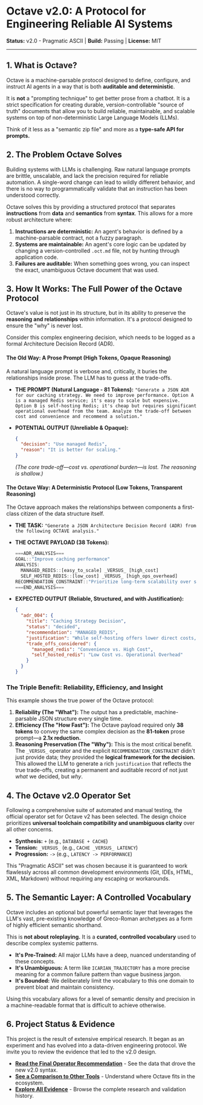 # Octave v2.0: A Protocol for Engineering Reliable AI Systems

**Status:** v2.0 - Pragmatic ASCII | **Build:** Passing | **License:** MIT

---

## 1. What is Octave?

Octave is a machine-parsable protocol designed to define, configure, and instruct AI agents in a way that is both **auditable and deterministic**. 

It is **not** a "prompting technique" to get better prose from a chatbot. It is a strict specification for creating durable, version-controllable "source of truth" documents that allow you to build reliable, maintainable, and scalable systems on top of non-deterministic Large Language Models (LLMs).

Think of it less as a "semantic zip file" and more as a **type-safe API for prompts.**

## 2. The Problem Octave Solves

Building systems with LLMs is challenging. Raw natural language prompts are brittle, unscalable, and lack the precision required for reliable automation. A single-word change can lead to wildly different behavior, and there is no way to programmatically validate that an instruction has been understood correctly.

Octave solves this by providing a structured protocol that separates **instructions** from **data** and **semantics** from **syntax**. This allows for a more robust architecture where:

1.  **Instructions are deterministic:** An agent's behavior is defined by a machine-parsable contract, not a fuzzy paragraph.
2.  **Systems are maintainable:** An agent's core logic can be updated by changing a version-controlled `.oct.md` file, not by hunting through application code.
3.  **Failures are auditable:** When something goes wrong, you can inspect the exact, unambiguous Octave document that was used.

## 3. How It Works: The Full Power of the Octave Protocol

Octave's value is not just in its structure, but in its ability to preserve the **reasoning and relationships** within information. It's a protocol designed to ensure the "why" is never lost.

Consider this complex engineering decision, which needs to be logged as a formal Architecture Decision Record (ADR).

#### **The Old Way: A Prose Prompt (High Tokens, Opaque Reasoning)**

A natural language prompt is verbose and, critically, it buries the relationships inside prose. The LLM has to guess at the trade-offs.

*   **THE PROMPT (Natural Language - 81 Tokens):**
    `"Generate a JSON ADR for our caching strategy. We need to improve performance. Option A is a managed Redis service; it's easy to scale but expensive. Option B is self-hosting Redis; it's cheap but requires significant operational overhead from the team. Analyze the trade-off between cost and convenience and recommend a solution."`

*   **POTENTIAL OUTPUT (Unreliable & Opaque):**
    ```json
    {
      "decision": "Use managed Redis",
      "reason": "It is better for scaling."
    }
    ```
    *(The core trade-off—cost vs. operational burden—is lost. The reasoning is shallow.)*

#### **The Octave Way: A Deterministic Protocol (Low Tokens, Transparent Reasoning)**

The Octave approach makes the relationships between components a first-class citizen of the data structure itself.

*   **THE TASK:**
    `"Generate a JSON Architecture Decision Record (ADR) from the following OCTAVE analysis."`

*   **THE OCTAVE PAYLOAD (38 Tokens):**
    ```octave
    ===ADR_ANALYSIS===
    GOAL::"Improve caching performance"
    ANALYSIS:
      MANAGED_REDIS::[easy_to_scale] _VERSUS_ [high_cost]
      SELF_HOSTED_REDIS::[low_cost] _VERSUS_ [high_ops_overhead]
    RECOMMENDATION_CONSTRAINT::"Prioritize long-term scalability over short-term cost."
    ===END_ANALYSIS===
    ```

*   **EXPECTED OUTPUT (Reliable, Structured, and with Justification):**
    ```json
    {
      "adr_004": {
        "title": "Caching Strategy Decision",
        "status": "decided",
        "recommendation": "MANAGED_REDIS",
        "justification": "While self-hosting offers lower direct costs, the high operational overhead would divert engineering resources. Given the constraint to prioritize long-term scalability, the ease of scaling with a managed service makes it the optimal choice.",
        "trade_offs_considered": {
          "managed_redis": "Convenience vs. High Cost",
          "self_hosted_redis": "Low Cost vs. Operational Overhead"
        }
      }
    }
    ```

### The Triple Benefit: Reliability, Efficiency, and Insight

This example shows the true power of the Octave protocol:

1.  **Reliability (The "What"):** The output has a predictable, machine-parsable JSON structure every single time.
2.  **Efficiency (The "How Fast"):** The Octave payload required only **38 tokens** to convey the same complex decision as the **81-token** prose prompt—a **2.1x reduction.**
3.  **Reasoning Preservation (The "Why"):** This is the most critical benefit. The `_VERSUS_` operator and the explicit `RECOMMENDATION_CONSTRAINT` didn't just provide data; they provided the **logical framework for the decision.** This allowed the LLM to generate a rich `justification` that reflects the true trade-offs, creating a permanent and auditable record of not just *what* we decided, but *why*.

## 4. The Octave v2.0 Operator Set

Following a comprehensive suite of automated and manual testing, the official operator set for Octave v2 has been selected. The design choice prioritizes **universal toolchain compatibility and unambiguous clarity** over all other concerns.

*   **Synthesis:** `+` (e.g., `DATABASE + CACHE`)
*   **Tension:** `_VERSUS_` (e.g., `CACHE _VERSUS_ LATENCY`)
*   **Progression:** `->` (e.g., `LATENCY -> PERFORMANCE`)

This "Pragmatic ASCII" set was chosen because it is guaranteed to work flawlessly across all common development environments (Git, IDEs, HTML, XML, Markdown) without requiring any escaping or workarounds.

## 5. The Semantic Layer: A Controlled Vocabulary

Octave includes an optional but powerful semantic layer that leverages the LLM's vast, pre-existing knowledge of Greco-Roman archetypes as a form of highly efficient semantic shorthand.

This is **not about roleplaying.** It is a **curated, controlled vocabulary** used to describe complex systemic patterns.

*   **It's Pre-Trained:** All major LLMs have a deep, nuanced understanding of these concepts.
*   **It's Unambiguous:** A term like `ICARIAN_TRAJECTORY` has a more precise meaning for a common failure pattern than vague business jargon.
*   **It's Bounded:** We deliberately limit the vocabulary to this one domain to prevent bloat and maintain consistency.

Using this vocabulary allows for a level of semantic density and precision in a machine-readable format that is difficult to achieve otherwise.

## 6. Project Status & Evidence

This project is the result of extensive empirical research. It began as an experiment and has evolved into a data-driven engineering protocol. We invite you to review the evidence that led to the v2.0 design.

*   **[Read the Final Operator Recommendation](./evidence/operator_selection_suite/03_validation/FINAL_RECOMMENDATION_V2.md)** - See the data that drove the new v2.0 syntax.
*   **[See a Comparison to Other Tools](./examples/octave-vs-llmlingua-compression-comparison-2025.oct.md)** - Understand where Octave fits in the ecosystem.
*   **[Explore All Evidence](./evidence/)** - Browse the complete research and validation history.

